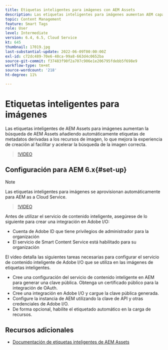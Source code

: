 ```yaml
---
title: Etiquetas inteligentes para imágenes con AEM Assets
description: Las etiquetas inteligentes para imágenes aumentan AEM capacidades de búsqueda mediante la adición automática e inteligente de etiquetas de metadatos a los recursos de imagen en función del contenido de la imagen.
topic: Content Management
feature: Smart Tags
role: User
level: Intermediate
version: 6.4, 6.5, Cloud Service
kt: 645
thumbnail: 17019.jpg
last-substantial-update: 2022-06-09T00:00:00Z
exl-id: c72dc489-70e6-48ca-99a8-663d4c0652ba
source-git-commit: f37483f90f2a707c906e1e206795fdebb5f698e9
workflow-type: tm+mt
source-wordcount: '218'
ht-degree: 11%

---
```


# Etiquetas inteligentes para imágenes

Las etiquetas inteligentes de AEM Assets para imágenes aumentan la búsqueda de AEM Assets añadiendo automáticamente etiquetas de metadatos derivadas a los recursos de imagen, lo que mejora la experiencia de creación al facilitar y acelerar la búsqueda de la imagen correcta.

>[!VIDEO](https://video.tv.adobe.com/v/17019/?quality=12&learn=on)

## Configuración para AEM 6.x{#set-up}

>[!NOTE]
> Las etiquetas inteligentes para imágenes se aprovisionan automáticamente para AEM as a Cloud Service.

>[!VIDEO](https://video.tv.adobe.com/v/17023/?quality=12&learn=on)

Antes de utilizar el servicio de contenido inteligente, asegúrese de lo siguiente para crear una integración en Adobe I/O:

* Cuenta de Adobe ID que tiene privilegios de administrador para la organización
* El servicio de Smart Content Service está habilitado para su organización

El vídeo detalla las siguientes tareas necesarias para configurar el servicio de contenido inteligente de Adobe I/O que se utiliza en las imágenes de etiquetas inteligentes.

* Cree una configuración del servicio de contenido inteligente en AEM para generar una clave pública. Obtenga un certificado público para la integración de OAuth.
* Cree una integración en Adobe I/O y cargue la clave pública generada.
* Configure la instancia de AEM utilizando la clave de API y otras credenciales de Adobe I/O.
* De forma opcional, habilite el etiquetado automático en la carga de recursos.

## Recursos adicionales

* [Documentación de etiquetas inteligentes de AEM Assets](https://experienceleague.adobe.com/docs/experience-manager-cloud-service/assets/manage/smart-tags.html)
